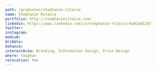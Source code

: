 ```yaml
---
path: /graduates/stephanie-ritacca
name: Stephanie	Ritacca
portfolio: http://stephanieritacca.com/
linkedin: https://www.linkedin.com/in/stephanie-ritacca-6a91a0129/
twitter:
instagram:
medium:
dribble:
behance:
interestArea: Branding, Information Design, Print Design
where: Vaughan
relocation: Yes
---
```

